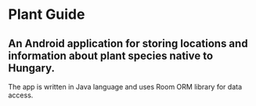 # Plant Guide

## An Android application for storing locations and information about plant species native to Hungary. 
The app is written in Java language and uses Room ORM library for data access.
